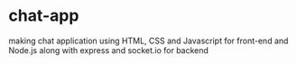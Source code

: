 # chat-app
making chat application using HTML, CSS and Javascript for front-end and Node.js along with express and socket.io for backend
